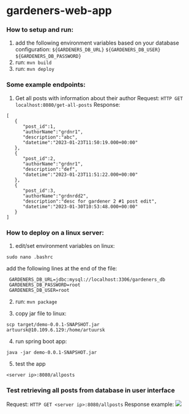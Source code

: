 # gardeners-web-app


### How to setup and run:
1) add the following environment variables based on your database configuration:
```${GARDENERS_DB_URL}```
```${GARDENERS_DB_USER}```
```${GARDENERS_DB_PASSWORD}```
2) run:
```mvn build```
3) run:
```mvn deploy```

### Some example endpoints:

1) Get all posts with information about their author
Request:
```HTTP GET localhost:8080/get-all-posts```
Response:
```
[
   {
      "post_id":1,
      "authorName":"grdnr1",
      "description":"abc",
      "datetime":"2023-01-23T11:50:19.000+00:00"
   },
   {
      "post_id":2,
      "authorName":"grdnr1",
      "description":"def",
      "datetime":"2023-01-23T11:51:22.000+00:00"
   },
   {
      "post_id":3,
      "authorName":"grdnrdd2",
      "description":"desc for gardener 2 #1 post edit",
      "datetime":"2023-01-30T10:53:48.000+00:00"
   }
]
```



### How to deploy on a linux server:
1) edit/set environment variables on linux:
```
sudo nano .bashrc
```
add the following lines at the end of the file:

   ```
    GARDENERS_DB_URL=jdbc:mysql://localhost:3306/gardeners_db
    GARDENERS_DB_PASSWORD=root
    GARDENERS_DB_USER=root
   ```
2) run:
   ```mvn package```

3) copy jar file to linux:
```
scp target/demo-0.0.1-SNAPSHOT.jar artuursk@10.109.6.129:/home/artuursk
```
4) run spring boot app:
```
java -jar demo-0.0.1-SNAPSHOT.jar
```
5) test the app
```
<server ip>:8080/allposts
```


### Test retrieving all posts from database in user interface
Request:
```HTTP GET <server ip>:8080/allposts```
Response example:
![](/assets/allposts.jpg)



